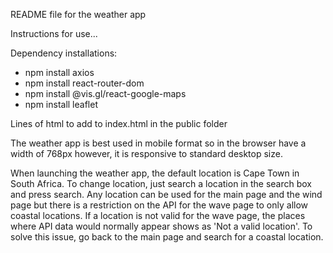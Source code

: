 README file for the weather app

Instructions for use...

Dependency installations:
- npm install axios
- npm install react-router-dom
- npm install @vis.gl/react-google-maps
- npm install leaflet


Lines of html to add to index.html in the public folder

<meta name="viewport" content="width=device-width, initial-scale=1">
<!DOCTYPE html>
<html lang="en">
<head>
  <meta charset="UTF-8">
  <meta name="viewport" content="width=device-width, initial-scale=1.0">
  <link rel="stylesheet" href="../src/Components/WeatherApp.css">
  <meta name="viewport" content="width=device-width, initial-scale=1.0">
  <title>Weather App</title>
</head>
<body>
  <div id="root"></div>
</body>
</html>


The weather app is best used in mobile format so in the browser have a width of 768px however, it is responsive to standard desktop size.

When launching the weather app, the default location is Cape Town in South Africa. To change location, just search a location in the search box and press search. Any location can be used for the main page and the wind page but there is a restriction on the API for the wave page to only allow coastal locations. If a location is not valid for the wave page, the places where API data would normally appear shows as 'Not a valid location'. To solve this issue, go back to the main page and search for a coastal location.